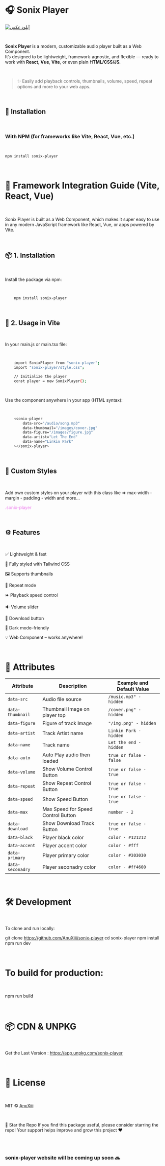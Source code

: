 # 🎧 Sonix Player

<a href="https://uupload.ir/](https://github.com/AnuXiii/sonix-player" target="_blank"><img src="https://s6.uupload.ir/files/sonix-thumb_8o6u.png" border="0" alt="آپلود عکس" /></a>

<br>

**Sonix Player** is a modern, customizable audio player built as a Web Component.  
It’s designed to be lightweight, framework-agnostic, and flexible — ready to work with **React**, **Vue**, **Vite**, or even plain **HTML/CSS/JS**.

<br>

> ✨ Easily add playback controls, thumbnails, volume, speed, repeat options and more to your web apps.

<br>

## 🚀 Installation

<br>

### With NPM (for frameworks like Vite, React, Vue, etc.)

<br>

```bash
npm install sonix-player
```

<br>

# 🧩 Framework Integration Guide (Vite, React, Vue)

<br>

Sonix Player is built as a Web Component, which makes it super easy to use in any modern JavaScript framework like React, Vue, or apps powered by Vite.

<br>

## 📦 1. Installation

<br>

Install the package via npm:

<br>

```bash
    npm install sonix-player
```

<br>

## 🧠 2. Usage in Vite

<br>

In your main.js or main.tsx file:

<br>

```bash
    import SonixPlayer from "sonix-player";
    import "sonix-player/style.css";

    // Initialize the player
    const player = new SonixPlayer();
```

<br>

Use the component anywhere in your app (HTML syntax):

<br>

```bash
    <sonix-player
        data-src="/audio/song.mp3"
        data-thumbnail="/images/cover.jpg"
        data-figure="/images/figure.jpg"
        data-artist="Let The End"
        data-name="Linkin Park"
    ></sonix-player>
```

<br>

## 🧪 Custom Styles

<br>

Add own custom styles on your player with this class like => max-width - margin - padding - width and more...

<p style="color:violet;">.sonix-player</p>

<br>

## ⚙️ Features

<br>

✅ Lightweight & fast

🎨 Fully styled with Tailwind CSS

🖼️ Supports thumbnails

🔁 Repeat mode

⏩ Playback speed control

🔉 Volume slider

💾 Download button

🌙 Dark mode–friendly

💡 Web Component – works anywhere!

<br>

# 📂 Attributes

| Attribute        | Description                        | Example and Default Value |
| ---------------- | ---------------------------------- | ------------------------- |
| `data-src`       | Audio file source                  | `/music.mp3" - hidden`    |
| `data-thumbnail` | Thumbnail Image on player top      | `/cover.png" - hidden`    |
| `data-figure`    | Figure of track Image              | `"/img.png" - hidden`     |
| `data-artist`    | Track Artist name                  | `Linkin Park - hidden`    |
| `data-name`      | Track name                         | `Let the end - hidden`    |
| `data-auto`      | Auto Play audio then loaded        | `true or false - false`   |
| `data-volume`    | Show Volume Control Button         | `true or false - true`    |
| `data-repeat`    | Show Repeat Control Button         | `true or false - true`    |
| `data-speed`     | Show Speed Button                  | `true or false - true`    |
| `data-max`       | Max Speed for Speed Control Button | `number - 2`              |
| `data-download`  | Show Download Track Button         | `true or false - true`    |
| `data-black`     | Player black color                 | `color - #121212`         |
| `data-accent`    | Player accent color                | `color - #fff`            |
| `data-primary`   | Player primary color               | `color - #303030`         |
| `data-seconadry` | Player seconadry color             | `color - #ff4600`         |

<br>

# 🛠️ Development

<br>

To clone and run locally:

git clone https://github.com/AnuXiii/sonix-player
cd sonix-player
npm install
npm run dev

<br>

# To build for production:

<br>

npm run build

<br>

# 📦 CDN & UNPKG

<br>

Get the Last Version : https://app.unpkg.com/sonix-player

<br>

# 📄 License

<br>

MIT © <a href="https://github.com/AnuXiii" target="_blank">AnuXiii<a/>

<br>

🌟 Star the Repo
If you find this package useful, please consider starring the repo!
Your support helps improve and grow this project ❤️

<br>

<br>

### sonix-player website will be coming up soon 🔜

<br>
